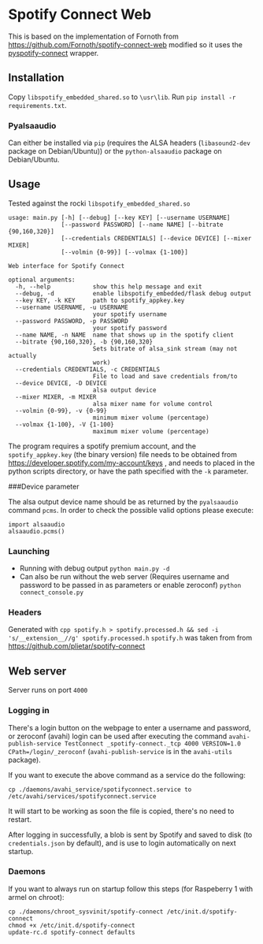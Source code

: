 # Spotify Connect Web

This is based on the implementation of Fornoth from https://github.com/Fornoth/spotify-connect-web modified so it uses the [pyspotify-connect](https://github.com/chukysoria/pyspotify-connect) wrapper.

## Installation
Copy `libspotify_embedded_shared.so` to `\usr\lib`.
Run `pip install -r requirements.txt`.

### Pyalsaaudio
Can either be installed via `pip` (requires the ALSA headers (`libasound2-dev` package on Debian/Ubuntu)) or the `python-alsaaudio` package on Debian/Ubuntu.

## Usage
Tested against the rocki `libspotify_embedded_shared.so`
```
usage: main.py [-h] [--debug] [--key KEY] [--username USERNAME]
               [--password PASSWORD] [--name NAME] [--bitrate {90,160,320}]
               [--credentials CREDENTIALS] [--device DEVICE] [--mixer MIXER]
               [--volmin {0-99}] [--volmax {1-100}]

Web interface for Spotify Connect

optional arguments:
  -h, --help            show this help message and exit
  --debug, -d           enable libspotify_embedded/flask debug output
  --key KEY, -k KEY     path to spotify_appkey.key
  --username USERNAME, -u USERNAME
                        your spotify username
  --password PASSWORD, -p PASSWORD
                        your spotify password
  --name NAME, -n NAME  name that shows up in the spotify client
  --bitrate {90,160,320}, -b {90,160,320}
                        Sets bitrate of alsa_sink stream (may not actually
                        work)
  --credentials CREDENTIALS, -c CREDENTIALS
                        File to load and save credentials from/to
  --device DEVICE, -D DEVICE
                        alsa output device
  --mixer MIXER, -m MIXER
                        alsa mixer name for volume control
  --volmin {0-99}, -v {0-99}
                        minimum mixer volume (percentage)
  --volmax {1-100}, -V {1-100}
                        maximum mixer volume (percentage)

```

The program requires a spotify premium account, and the `spotify_appkey.key` (the binary version) file needs to be obtained from https://developer.spotify.com/my-account/keys , and needs to placed in the python scripts directory, or have the path specified with the `-k` parameter.

###Device parameter

The alsa output device name should be as returned by the `pyalsaaudio` command `pcms`. In order to check the possible valid options please execute:

    import alsaaudio
    alsaaudio.pcms()


### Launching
- Running with debug output `python main.py -d`
- Can also be run without the web server (Requires username and password to be passed in as parameters or enable zeroconf)  `python connect_console.py`

### Headers
Generated with `cpp spotify.h > spotify.processed.h && sed -i 's/__extension__//g' spotify.processed.h`
`spotify.h` was taken from from https://github.com/plietar/spotify-connect

## Web server
Server runs on port `4000`

### Logging in
There's a login button on the webpage to enter a username and password, or zeroconf (avahi) login can be used after executing the command `avahi-publish-service TestConnect _spotify-connect._tcp 4000 VERSION=1.0 CPath=/login/_zeroconf` (`avahi-publish-service` is in the `avahi-utils` package).

If you want to execute the above command as a service do the following:

	cp ./daemons/avahi_service/spotifyconnect.service to /etc/avahi/services/spotifyconnect.service

It will start to be working as soon the file is copied, there's no need to restart.

After logging in successfully, a blob is sent by Spotify and saved to disk (to `credentials.json` by default), and is use to login automatically on next startup.

### Daemons
If you want to always run on startup follow this steps (for Raspeberry 1 with armel on chroot):
	
	cp ./daemons/chroot_sysvinit/spotify-connect /etc/init.d/spotify-connect
	chmod +x /etc/init.d/spotify-connect
	update-rc.d spotify-connect defaults	

